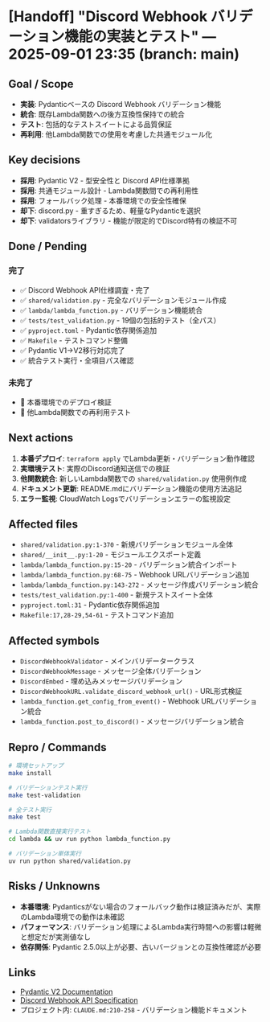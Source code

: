 # [Handoff] "Discord Webhook バリデーション機能の実装とテスト" — 2025-09-01 23:35 (branch: main)

## Goal / Scope
- **実装**: Pydanticベースの Discord Webhook バリデーション機能
- **統合**: 既存Lambda関数への後方互換性保持での統合
- **テスト**: 包括的なテストスイートによる品質保証
- **再利用**: 他Lambda関数での使用を考慮した共通モジュール化

## Key decisions
- **採用**: Pydantic V2 - 型安全性と Discord API仕様準拠
- **採用**: 共通モジュール設計 - Lambda関数間での再利用性
- **採用**: フォールバック処理 - 本番環境での安全性確保
- **却下**: discord.py - 重すぎるため、軽量なPydanticを選択
- **却下**: validatorsライブラリ - 機能が限定的でDiscord特有の検証不可

## Done / Pending
### 完了
- ✅ Discord Webhook API仕様調査・完了
- ✅ `shared/validation.py` - 完全なバリデーションモジュール作成
- ✅ `lambda/lambda_function.py` - バリデーション機能統合
- ✅ `tests/test_validation.py` - 19個の包括的テスト（全パス）
- ✅ `pyproject.toml` - Pydantic依存関係追加
- ✅ `Makefile` - テストコマンド整備
- ✅ Pydantic V1→V2移行対応完了
- ✅ 統合テスト実行・全項目パス確認

### 未完了
- 🔄 本番環境でのデプロイ検証
- 🔄 他Lambda関数での再利用テスト

## Next actions
1. **本番デプロイ**: `terraform apply` でLambda更新・バリデーション動作確認
2. **実環境テスト**: 実際のDiscord通知送信での検証
3. **他関数統合**: 新しいLambda関数での `shared/validation.py` 使用例作成
4. **ドキュメント更新**: README.mdにバリデーション機能の使用方法追記
5. **エラー監視**: CloudWatch Logsでバリデーションエラーの監視設定

## Affected files
- `shared/validation.py:1-370` - 新規バリデーションモジュール全体
- `shared/__init__.py:1-20` - モジュールエクスポート定義
- `lambda/lambda_function.py:15-20` - バリデーション統合インポート
- `lambda/lambda_function.py:68-75` - Webhook URLバリデーション追加
- `lambda/lambda_function.py:143-272` - メッセージ作成バリデーション統合
- `tests/test_validation.py:1-400` - 新規テストスイート全体
- `pyproject.toml:31` - Pydantic依存関係追加
- `Makefile:17,28-29,54-61` - テストコマンド追加

## Affected symbols
- `DiscordWebhookValidator` - メインバリデータークラス
- `DiscordWebhookMessage` - メッセージ全体バリデーション  
- `DiscordEmbed` - 埋め込みメッセージバリデーション
- `DiscordWebhookURL.validate_discord_webhook_url()` - URL形式検証
- `lambda_function.get_config_from_event()` - Webhook URLバリデーション統合
- `lambda_function.post_to_discord()` - メッセージバリデーション統合

## Repro / Commands
```bash
# 環境セットアップ
make install

# バリデーションテスト実行
make test-validation

# 全テスト実行  
make test

# Lambda関数直接実行テスト
cd lambda && uv run python lambda_function.py

# バリデーション単体実行
uv run python shared/validation.py
```

## Risks / Unknowns
- **本番環境**: Pydanticsがない場合のフォールバック動作は検証済みだが、実際のLambda環境での動作は未確認
- **パフォーマンス**: バリデーション処理によるLambda実行時間への影響は軽微と想定だが実測値なし
- **依存関係**: Pydantic 2.5.0以上が必要、古いバージョンとの互換性確認が必要

## Links
- [Pydantic V2 Documentation](https://docs.pydantic.dev/2.0/)
- [Discord Webhook API Specification](https://discord.com/developers/docs/resources/webhook)
- プロジェクト内: `CLAUDE.md:210-258` - バリデーション機能ドキュメント